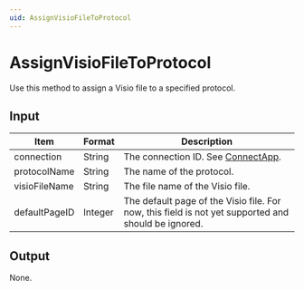 ```yaml
---
uid: AssignVisioFileToProtocol
---
```


# AssignVisioFileToProtocol

Use this method to assign a Visio file to a specified protocol.

## Input

| Item          | Format  | Description                                                                                         |
|---------------|---------|-----------------------------------------------------------------------------------------------------|
| connection    | String  | The connection ID. See [ConnectApp](xref:ConnectApp).                                               |
| protocolName  | String  | The name of the protocol.                                                                           |
| visioFileName | String  | The file name of the Visio file.                                                                    |
| defaultPageID | Integer | The default page of the Visio file. For now, this field is not yet supported and should be ignored. |

## Output

None.
